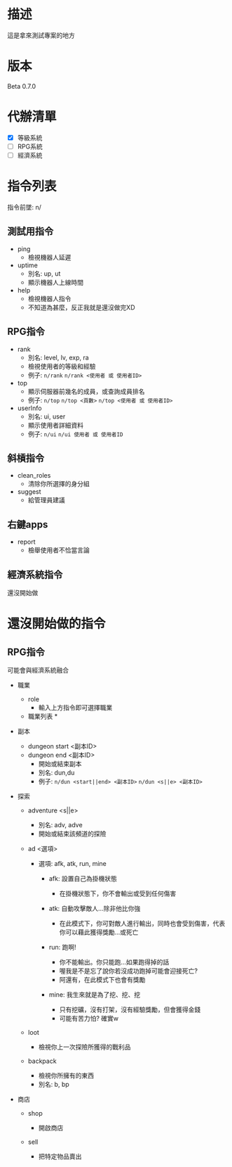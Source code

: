 # 描述
這是拿來測試專案的地方
# 版本
Beta 0.7.0

# 代辦清單
- [x] 等級系統
- [ ] RPG系統
- [ ] 經濟系統

# 指令列表
指令前墜: n/

## 測試用指令
* ping
    * 檢視機器人延遲
* uptime
    * 別名: up, ut
    * 顯示機器人上線時間
* help
    * 檢視機器人指令
    * 不知道為甚麼，反正我就是還沒做完XD

## RPG指令
* rank
    * 別名: level, lv, exp, ra
    * 檢視使用者的等級和經驗
    * 例子: `n/rank` `n/rank <使用者 或 使用者ID>` 
* top
    * 顯示伺服器前幾名的成員，或查詢成員排名
    * 例子: `n/top` `n/top <頁數>` `n/top <使用者 或 使用者ID>`
* userInfo
    * 別名: ui, user
    * 顯示使用者詳細資料
    * 例子: `n/ui` `n/ui 使用者 或 使用者ID`

## 斜槓指令
* clean_roles
    * 清除你所選擇的身分組
* suggest
    * 給管理員建議

## 右鍵apps
* report
    * 檢舉使用者不恰當言論

## 經濟系統指令
還沒開始做

# 還沒開始做的指令
## RPG指令
可能會與經濟系統融合
* 職業
	* role
		* 輸入上方指令即可選擇職業
	* 職業列表
		* 
* 副本
	* dungeon start <副本ID>
	* dungeon end <副本ID>
		* 開始或結束副本
		* 別名: dun,du
		* 例子: `n/dun <start||end> <副本ID>` `n/dun <s||e> <副本ID>`
* 探索
	* adventure <s||e>
		* 別名: adv, adve
		* 開始或結束該頻道的探險
	* ad <選項>
		* 選項: afk, atk, run, mine
			* afk: 設置自己為掛機狀態
				* 在掛機狀態下，你不會輸出或受到任何傷害
				
			* atk: 自動攻擊敵人...除非他比你強
				* 在此模式下，你可對敵人進行輸出，同時也會受到傷害，代表你可以藉此獲得獎勵...或死亡
			
			* run: 跑啊!
				* 你不能輸出。你只能跑...如果跑得掉的話
				* 喔我是不是忘了說你若沒成功跑掉可能會迎接死亡?
				* 阿還有，在此模式下也會有獎勵
				
			* mine: 我生來就是為了挖、挖、挖
				* 只有挖礦，沒有打架，沒有經驗獎勵，但會獲得金錢
				* 可能有苦力怕? 確實w
				
	* loot
		* 檢視你上一次探險所獲得的戰利品
	* backpack
		* 檢視你所擁有的東西
		* 別名: b, bp
				
* 商店
	* shop
		* 開啟商店
		
	* sell
		* 把特定物品賣出
			
				
				
